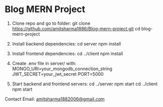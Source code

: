 # Blog MERN Project

1. Clone repo and go to folder:
   git clone https://github.com/amitsharma1886/Blog-mern-project.git
   cd blog-mern-project
   
2. Install backend dependencies:
cd server
npm install

3. Install frontend dependencies:
 cd ../client
 npm install

4. Create .env file in server/ with:
 MONGO_URI=your_mongodb_connection_string
JWT_SECRET=your_jwt_secret
PORT=5000

5. Start backend and frontend servers:
 cd ../server
npm start
cd ../client
npm start


Contact
Email: amitsharma1882006@gmail.com

